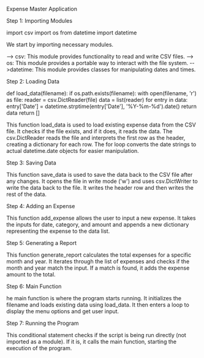 Expense Master Application

Step 1: Importing Modules

import csv
import os
from datetime import datetime

We start by importing necessary modules.

--> csv: This module provides functionality to read and write CSV files.
--> os: This module provides a portable way to interact with the file system.
-->datetime: This module provides classes for manipulating dates and times.

Step 2: Loading Data

def load_data(filename):
    if os.path.exists(filename):
        with open(filename, 'r') as file:
            reader = csv.DictReader(file)
            data = list(reader)
            for entry in data:
                entry['Date'] = datetime.strptime(entry['Date'], '%Y-%m-%d').date()
            return data
    return []

This function load_data is used to load existing expense data from the CSV file.
It checks if the file exists, and if it does, it reads the data.
The csv.DictReader reads the file and interprets the first row as the header, creating a dictionary for each row.
The for loop converts the date strings to actual datetime.date objects for easier manipulation.

Step 3: Saving Data

This function save_data is used to save the data back to the CSV file after any changes.
It opens the file in write mode ('w') and uses csv.DictWriter to write the data back to the file.
It writes the header row and then writes the rest of the data.

Step 4: Adding an Expense

This function add_expense allows the user to input a new expense.
It takes the inputs for date, category, and amount and appends a new dictionary representing the expense to the data list.

Step 5: Generating a Report

This function generate_report calculates the total expenses for a specific month and year.
It iterates through the list of expenses and checks if the month and year match the input.
If a match is found, it adds the expense amount to the total.

Step 6: Main Function

he main function is where the program starts running.
It initializes the filename and loads existing data using load_data.
It then enters a loop to display the menu options and get user input.

Step 7: Running the Program

This conditional statement checks if the script is being run directly (not imported as a module).
If it is, it calls the main function, starting the execution of the program.


